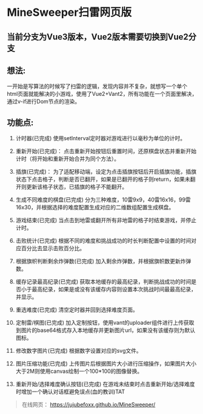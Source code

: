 # MineSweeper扫雷网页版
## 当前分支为Vue3版本，Vue2版本需要切换到Vue2分支
## 想法:
一开始是写算法的时候写了扫雷的逻辑，发现内容并不复杂，就想写一个单个html页面就能解决的小游戏，使用了Vue2+Vant2，所有功能在一个页面里解决，通过v-if进行Dom节点的渲染。

## 功能点:

1. 计时器(已完成)
使用setInterval定时器对游戏进行以毫秒为单位的计时。

2. 重新开始(已完成)：
点击重新开始按钮后重置时间，还原棋盘状态并重新开始计时（将开始和重新开始合并为同个方法）。

3. 插旗(已完成)：
为了适配移动端，设定为点击插旗按钮后开启插旗功能，插旗状态下点击格子，判断是否已翻开，如果是已翻开的格子则return，如果未翻开则更新该格子状态，已插旗的格子不能翻开。

4. 生成不同难度的棋盘(已完成)
分为三种难度，10雷9x9，40雷16x16，99雷16x30，并根据选择的难度配置生成对应的二维数组配置生成棋盘。

5. 游戏结束(已完成)
当点击到地雷或翻开所有非地雷的格子时结束游戏，并停止计时。

6. 击败统计(已完成)
根据不同的难度和挑战成功的时长判断配置中设置的时间对应百分比去显示击败百分比。

7. 根据旗帜判断剩余炸弹数(已完成)
加入剩余炸弹数，并根据旗帜数更新炸弹数。

8. 缓存记录最高纪录(已完成)
获取本地缓存的最高纪录，判断挑战成功的时间是否小于最高纪录，如果是或没有该缓存内容则设置本次挑战时间最最高纪录，并显示。

9. 重选难度(已完成)
清空定时器并回到选择难度页面。

10. 定制雷/棋图(已完成)
加入定制按钮，使用vant的uploader组件进行上传获取到图片的base64格式存入本地缓存并更新图片url，如果没有该缓存则为默认图标。

11. 修改数字图片(已完成)
根据数字设置对应的svg文件。

12. 图片压缩功能(已完成)
上传图片后根据图片大小进行压缩操作，如果图片大小大于2M则使用canvas绘制一个100*100的图像替换。

13. 重新开始/选择难度确认按钮(已完成)
在游戏未结束时点击重新开始/选择难度时增加一个确认对话框避免误点(血的教训)TAT

> 在线网页： https://jujubefoxx.github.io/MineSweeper/
